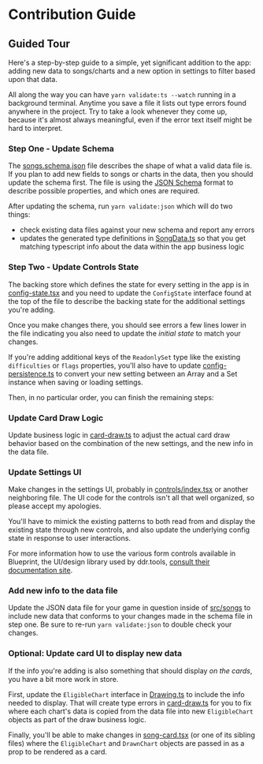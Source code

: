 # Contribution Guide

## Guided Tour

Here's a step-by-step guide to a simple, yet significant addition to the app: adding new data to songs/charts and a new option in settings to filter based upon that data.

All along the way you can have `yarn validate:ts --watch` running in a background terminal. Anytime you save a file it lists out type errors found anywhere in the project. Try to take a look whenever they come up, because it's almost always meaningful, even if the error text itself might be hard to interpret.

### Step One - Update Schema

The [songs.schema.json](../songs.schema.json) file describes the shape of what a valid data file is. If you plan to add new fields to songs or charts in the data, then you should update the schema first. The file is using the [JSON Schema](https://json-schema.org/learn/getting-started-step-by-step.html) format to describe possible properties, and which ones are required.

After updating the schema, run `yarn validate:json` which will do two things:

- check existing data files against your new schema and report any errors
- updates the generated type definitions in [SongData.ts](../src/models/SongData.ts) so that you get matching typescript info about the data within the app business logic

### Step Two - Update Controls State

The backing store which defines the state for every setting in the app is in [config-state.tsx](../src/config-state.tsx) and you need to update the `ConfigState` interface found at the top of the file to describe the backing state for the additional settings you're adding.

Once you make changes there, you should see errors a few lines lower in the file indicating you also need to update the _initial state_ to match your changes.

If you're adding additional keys of the `ReadonlySet` type like the existing `difficulties` or `flags` properties, you'll also have to update [config-persistence.ts](../src/config-persistence.ts) to convert your new setting between an Array and a Set instance when saving or loading settings.

Then, in no particular order, you can finish the remaining steps:

### Update Card Draw Logic

Update business logic in [card-draw.ts](../src/card-draw.ts) to adjust the actual card draw behavior based on the combination of the new settings, and the new info in the data file.

### Update Settings UI

Make changes in the settings UI, probably in [controls/index.tsx](../src/controls/index.tsx) or another neighboring file. The UI code for the controls isn't all that well organized, so please accept my apologies.

You'll have to mimick the existing patterns to both read from and display the existing state through new controls, and also update the underlying config state in response to user interactions.

For more information how to use the various form controls available in Blueprint, the UI/design library used by ddr.tools, [consult their documentation site](https://blueprintjs.com/docs/#core).

### Add new info to the data file

Update the JSON data file for your game in question inside of [src/songs](../src/songs/) to include new data that conforms to your changes made in the schema file in step one. Be sure to re-run `yarn validate:json` to double check your changes.

### Optional: Update card UI to display new data

If the info you're adding is also something that should display _on the cards_, you have a bit more work in store.

First, update the `EligibleChart` interface in [Drawing.ts](../src/models/Drawing.ts) to include the info needed to display. That will create type errors in [card-draw.ts](../src/card-draw.ts) for you to fix where each chart's data is copied from the data file into new `EligibleChart` objects as part of the draw business logic.

Finally, you'll be able to make changes in [song-card.tsx](../src/song-card/song-card.tsx) (or one of its sibling files) where the `EligibleChart` and `DrawnChart` objects are passed in as a prop to be rendered as a card.
